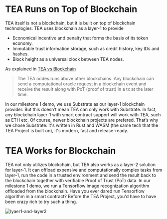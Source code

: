 # TEA Runs on Top of Blockchain
TEA itself is not a blockchain, but it is built on top of blockchain technologies. TEA uses blockchain as a layer-1 to provide

- Economical incentive and penalty that forms the basis of its token economy.
- Immutable trust information storage, such as credit history, key IDs and hashes.
- Block height as a universal clock between TEA nodes.

As explained in [TEA vs Blockchain](../What_is_TEA?/TEA_vs_blockchain.md)
> The TEA nodes runs above other blockchains. Any blockchain can send a computational oracle request in a blockchain event and receive the result along with PoT (proof of trust) in a tx at the later time.

In our milestone 1 demo, we use Substrate as our layer-1 blockchain provider. But this doesn’t mean TEA can only work with Substrate. In fact, any blockchain layer-1 with smart contract support will work with TEA, such as ETH etc. Of course, newer blockchain projects are prefered. That’s why we chose Substrate: it's written in Rust and WASM (the same tech that the TEA Project is built on), it's modern, fast and release-ready.

# TEA Works for Blockchain

TEA not only utilizes blockchain, but TEA also works as a layer-2 solution for layer-1. It can offload expensive and computationally complex tasks from layer-1, run the code in a trusted environment and send the result back to the blockchain together with verifiable Proof of Trust (PoT) data. In our milestone 1 demo, we run a Tensorflow image recognization algorithm offloaded from the blockchain. Have you ever dared run Tensorflow algorithm in a smart contract? Before the TEA Project, you'd have to have been crazy rich to try such a thing.

![lyaer1-and-layer2](https://github.com/tearust/tea-docs/blob/main/res/layer1-and-layer2.png?raw=true)

